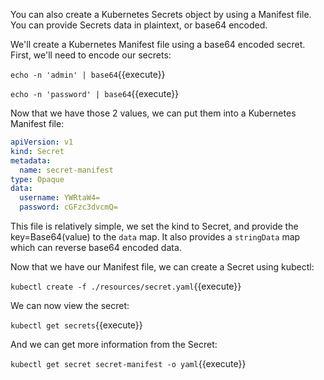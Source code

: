 You can also create a Kubernetes Secrets object by using a Manifest file. You can provide Secrets data in plaintext, or base64 encoded.

We'll create a Kubernetes Manifest file using a base64 encoded secret. First, we'll need to encode our secrets:

`echo -n 'admin' | base64`{{execute}}


`echo -n 'password' | base64`{{execute}}

Now that we have those 2 values, we can put them into a Kubernetes Manifest file:

```yaml
apiVersion: v1
kind: Secret
metadata:
  name: secret-manifest
type: Opaque
data:
  username: YWRtaW4=
  password: cGFzc3dvcmQ=
```

This file is relatively simple, we set the kind to Secret, and provide the key=Base64(value) to the `data` map. It also provides a `stringData` map which can reverse base64 encoded data.

Now that we have our Manifest file, we can create a Secret using kubectl:

`kubectl create -f ./resources/secret.yaml`{{execute}}

We can now view the secret:

`kubectl get secrets`{{execute}}

And we can get more information from the Secret:

`kubectl get secret secret-manifest -o yaml`{{execute}}
